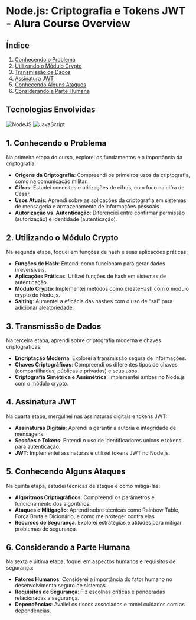 # Node.js: Criptografia e Tokens JWT - Alura Course Overview

## Índice
1. [Conhecendo o Problema](#1-conhecendo-o-problema)
2. [Utilizando o Módulo Crypto](#2-utilizando-o-módulo-crypto)
3. [Transmissão de Dados](#3-transmissão-de-dados)
4. [Assinatura JWT](#4-assinatura-jwt)
5. [Conhecendo Alguns Ataques](#5-conhecendo-alguns-ataques)
6. [Considerando a Parte Humana](#6-considerando-a-parte-humana)

## Tecnologias Envolvidas
<div style="display: inline_block">
    <img align="center" alt="NodeJS" src="https://img.shields.io/badge/Node.js-43853D?style=for-the-badge&logo=node.js&logoColor=white"/>
    <img align="center" alt="JavaScript" src="https://img.shields.io/badge/JavaScript-F7DF1E?style=for-the-badge&logo=javascript&logoColor=black"/>
</div>

## 1. Conhecendo o Problema
Na primeira etapa do curso, explorei os fundamentos e a importância da criptografia:
- **Origens da Criptografia**: Compreendi os primeiros usos da criptografia, como na comunicação militar.
- **Cifras**: Estudei conceitos e utilizações de cifras, com foco na cifra de César.
- **Usos Atuais**: Aprendi sobre as aplicações da criptografia em sistemas de mensageria e armazenamento de informações pessoais.
- **Autorização vs. Autenticação**: Diferenciei entre confirmar permissão (autorização) e identidade (autenticação).

## 2. Utilizando o Módulo Crypto
Na segunda etapa, foquei em funções de hash e suas aplicações práticas:
- **Funções de Hash**: Entendi como funcionam para gerar dados irreversíveis.
- **Aplicações Práticas**: Utilizei funções de hash em sistemas de autenticação.
- **Módulo Crypto**: Implementei métodos como createHash com o módulo crypto do Node.js.
- **Salting**: Aumentei a eficácia das hashes com o uso de “sal” para adicionar aleatoriedade.

## 3. Transmissão de Dados
Na terceira etapa, aprendi sobre criptografia moderna e chaves criptográficas:
- **Encriptação Moderna**: Explorei a transmissão segura de informações.
- **Chaves Criptográficas**: Compreendi os diferentes tipos de chaves (compartilhadas, públicas e privadas) e seus usos.
- **Criptografia Simétrica e Assimétrica**: Implementei ambas no Node.js com o módulo crypto.

## 4. Assinatura JWT
Na quarta etapa, mergulhei nas assinaturas digitais e tokens JWT:
- **Assinaturas Digitais**: Aprendi a garantir a autoria e integridade de mensagens.
- **Sessões e Tokens**: Entendi o uso de identificadores únicos e tokens para autenticação.
- **JWT**: Implementei assinaturas e utilizei tokens JWT no Node.js.

## 5. Conhecendo Alguns Ataques
Na quinta etapa, estudei técnicas de ataque e como mitigá-las:
- **Algoritmos Criptográficos**: Compreendi os parâmetros e funcionamento dos algoritmos.
- **Ataques e Mitigação**: Aprendi sobre técnicas como Rainbow Table, Força Bruta e Dicionário, e como me proteger contra elas.
- **Recursos de Segurança**: Explorei estratégias e atitudes para mitigar problemas de segurança.

## 6. Considerando a Parte Humana
Na sexta e última etapa, foquei em aspectos humanos e requisitos de segurança:
- **Fatores Humanos**: Considerei a importância do fator humano no desenvolvimento seguro de sistemas.
- **Requisitos de Segurança**: Fiz escolhas críticas e ponderadas relacionadas a segurança.
- **Dependências**: Avaliei os riscos associados e tomei cuidados com as dependências.
